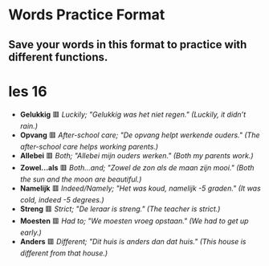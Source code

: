 # Words Practice Format
## Save your words in this format to practice with different functions.

# les 16

- **Gelukkig** 🟥 *Luckily; "Gelukkig was het niet regen." (Luckily, it didn’t rain.)*
- **Opvang** 🟥 *After-school care; "De opvang helpt werkende ouders." (The after-school care helps working parents.)*
- **Allebei** 🟥 *Both; "Allebei mijn ouders werken." (Both my parents work.)*
- **Zowel...als** 🟥 *Both...and; "Zowel de zon als de maan zijn mooi." (Both the sun and the moon are beautiful.)*
- **Namelijk** 🟥 *Indeed/Namely; "Het was koud, namelijk -5 graden." (It was cold, indeed -5 degrees.)*
- **Streng** 🟥 *Strict; "De leraar is streng." (The teacher is strict.)*
- **Moesten** 🟥 *Had to; "We moesten vroeg opstaan." (We had to get up early.)*
- **Anders** 🟥 *Different; "Dit huis is anders dan dat huis." (This house is different from that house.)*

